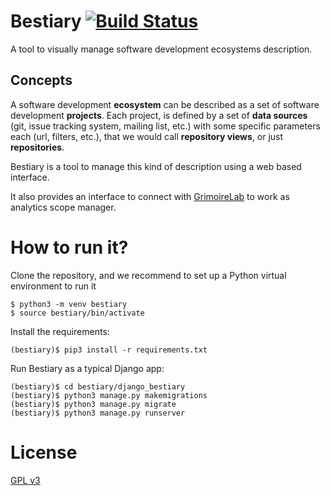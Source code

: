 # Bestiary [![Build Status](https://travis-ci.org/acs/bestiary.svg?branch=master)](https://travis-ci.org/acs/bestiary)

A tool to visually manage software development ecosystems description.

## Concepts

A software development **ecosystem** can be described as a set of software development **projects**. Each project, is defined by a set of **data sources** (git, issue tracking system, mailing list, etc.) with some specific parameters each (url, filters, etc.), that we would call **repository views**, or just **repositories**.

Bestiary is a tool to manage this kind of description using a web based interface.

It also provides an interface to connect with [GrimoireLab](http://grimoirelab.github.io) to work as analytics scope manager.

# How to run it?

Clone the repository, and we recommend to set up a Python virtual environment to run it

```
$ python3 -m venv bestiary
$ source bestiary/bin/activate
```

Install the requirements:

```
(bestiary)$ pip3 install -r requirements.txt
```

Run Bestiary as a typical Django app:

```
(bestiary)$ cd bestiary/django_bestiary
(bestiary)$ python3 manage.py makemigrations
(bestiary)$ python3 manage.py migrate
(bestiary)$ python3 manage.py runserver
```

# License

[GPL v3](LICENSE)